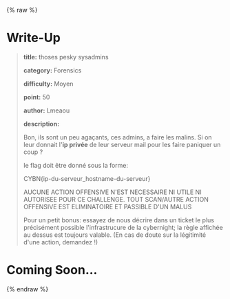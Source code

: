 
{% raw %}
# Write-Up
> **title:** thoses pesky sysadmins
>
> **category:** Forensics
>
> **difficulty:** Moyen
>
> **point:** 50
>
> **author:** Lmeaou
>
> **description:**
>
> Bon, ils sont un peu agaçants, ces admins, a faire les malins. Si on leur donnait l'**ip privée** de leur serveur mail pour les faire paniquer un coup ? 
>
> le flag doit être donné sous la forme:   
>
> CYBN{ip-du-serveur_hostname-du-serveur}
>
> 
>
> AUCUNE ACTION OFFENSIVE N'EST NECESSAIRE NI UTILE NI AUTORISEE POUR CE CHALLENGE. TOUT SCAN/AUTRE ACTION OFFENSIVE EST ELIMINATOIRE ET PASSIBLE D'UN MALUS
>
> 
>
> Pour un petit bonus: essayez de nous décrire dans un ticket le plus précisément possible l'infrastrucure de la cybernight; la règle affichée au dessus est toujours valable. (En cas de doute sur la légitimité d'une action, demandez !)
>
> 


# Coming Soon...

{% endraw %}
